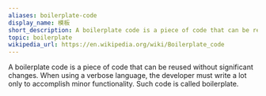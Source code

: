 ```yaml
---
aliases: boilerplate-code
display_name: 模板
short_description: A boilerplate code is a piece of code that can be reused without significant changes.
topic: boilerplate
wikipedia_url: https://en.wikipedia.org/wiki/Boilerplate_code
---
```

A boilerplate code is a piece of code that can be reused without significant changes. When using a verbose language, the developer must write a lot only to accomplish minor functionality. Such code is called boilerplate.
